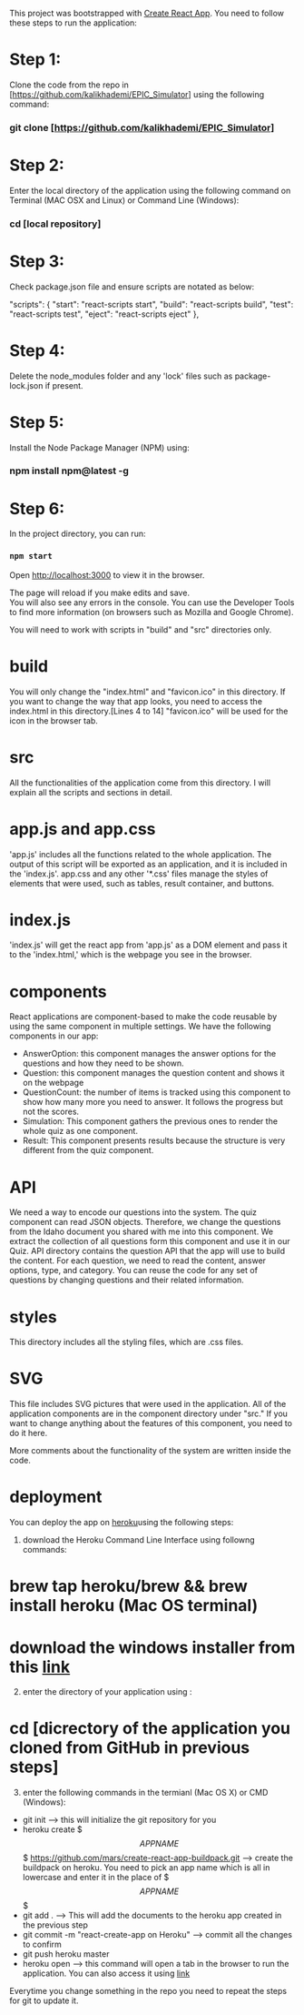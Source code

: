 This project was bootstrapped with [Create React App](https://github.com/facebook/create-react-app).
You need to follow these steps to run the application:

# Step 1:

Clone the code from the repo in [https://github.com/kalikhademi/EPIC_Simulator] using the following command:

### git clone [https://github.com/kalikhademi/EPIC_Simulator]

# Step 2:

Enter the local directory of the application using the following command on Terminal (MAC OSX and Linux) or Command Line (Windows):

### cd [local repository]

# Step 3:

Check package.json file and ensure scripts are notated as below:


"scripts": {
"start": "react-scripts start",
"build": "react-scripts build",
"test": "react-scripts test",
"eject": "react-scripts eject"
},

# Step 4:

Delete the node_modules folder and any 'lock' files such as package-lock.json if present.

# Step 5:

Install the Node Package Manager (NPM) using:

### npm install npm@latest -g

# Step 6:

In the project directory, you can run:

### `npm start`

Open [http://localhost:3000](http://localhost:3000) to view it in the browser.

The page will reload if you make edits and save.<br />
You will also see any errors in the console. You can use the Developer Tools to find more information (on browsers such as Mozilla and Google Chrome).

You will need to work with scripts in "build" and "src" directories only.

# build

You will only change the "index.html" and "favicon.ico" in this directory.
If you want to change the way that app looks, you need to access the index.html in this directory.[Lines 4 to 14]
"favicon.ico" will be used for the icon in the browser tab.

# src

All the functionalities of the application come from this directory. I will explain all the scripts and sections in detail.

# app.js and app.css

'app.js' includes all the functions related to the whole application. The output of this script will be exported as an application, and it is included in the 'index.js'.
app.css and any other '\*.css' files manage the styles of elements that were used, such as tables, result container, and buttons.

# index.js

'index.js' will get the react app from 'app.js' as a DOM element and pass it to the 'index.html,' which is the webpage you see in the browser.

# components

React applications are component-based to make the code reusable by using the same component in multiple settings. We have the following components in our app:

- AnswerOption: this component manages the answer options for the questions and how they need to be shown.
- Question: this component manages the question content and shows it on the webpage
- QuestionCount: the number of items is tracked using this component to show how many more you need to answer. It follows the progress but not the scores.
- Simulation: This component gathers the previous ones to render the whole quiz as one component.
- Result: This component presents results because the structure is very different from the quiz component.

# API

We need a way to encode our questions into the system. The quiz component can read JSON objects. Therefore, we change the questions from the Idaho document you shared with me into this component. We extract the collection of all questions form this component and use it in our Quiz. API directory contains the question API that the app will use to build the content. For each question, we need to read the content, answer options, type, and category. You can reuse the code for any set of questions by changing questions and their related information.

# styles

This directory includes all the styling files, which are .css files.

# SVG

This file includes SVG pictures that were used in the application.
All of the application components are in the component directory under "src." If you want to change anything about the features of this component, you need to do it here.

More comments about the functionality of the system are written inside the code.

# deployment

You can deploy the app on [heroku](https://heroku.com)using the following steps:

1. download the Heroku Command Line Interface using followng commands:

# brew tap heroku/brew && brew install heroku (Mac OS terminal)

# download the windows installer from this [link](https://devcenter.heroku.com/articles/heroku-cli#download-and-install)

2. enter the directory of your application using :

# cd [dicrectory of the application you cloned from GitHub in previous steps]

3. enter the following commands in the termianl (Mac OS X) or CMD (Windows):

- git init --> this will initialize the git repository for you
- heroku create \$$$APPNAME$$$ https://github.com/mars/create-react-app-buildpack.git  --> create the buildpack on heroku. You need to pick an app name which is all in lowercase and enter it in the place of $$$APPNAME$$\$
- git add . --> This will add the documents to the heroku app created in the previous step
- git commit -m "react-create-app on Heroku" --> commit all the changes to confirm
- git push heroku master
- heroku open --> this command will open a tab in the browser to run the application. You can also access it using [link](https://$$$APPNAME$$$.herokuapp.com/)

Everytime you change something in the repo you need to repeat the steps for git to update it.
